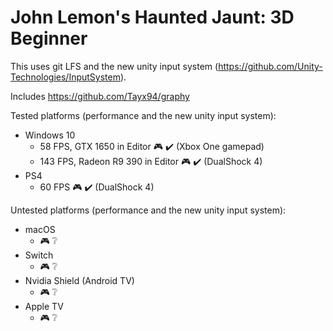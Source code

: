 # John Lemon's Haunted Jaunt: 3D Beginner

This uses git LFS and the new unity input system (https://github.com/Unity-Technologies/InputSystem).

Includes https://github.com/Tayx94/graphy


Tested platforms (performance and the new unity input system):
* Windows 10 
  * 58 FPS, GTX 1650 in Editor :video_game: :heavy_check_mark: (Xbox One gamepad)
  * 143 FPS, Radeon R9 390 in Editor :video_game: :heavy_check_mark: (DualShock 4)
* PS4
  * 60 FPS :video_game: :heavy_check_mark: (DualShock 4)
  
Untested platforms (performance and the new unity input system):
* macOS 
  * :video_game: :grey_question: 
* Switch
  * :video_game: :grey_question:
* Nvidia Shield (Android TV)
  * :video_game: :grey_question:
* Apple TV
  * :video_game: :grey_question:

